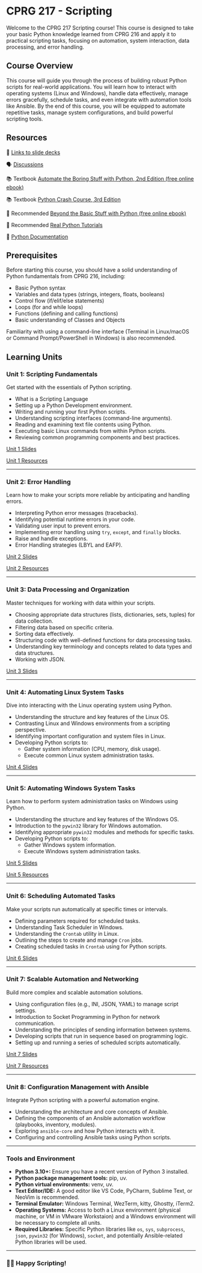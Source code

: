 # CPRG 217 - Scripting

Welcome to the CPRG 217 Scripting course! This course is designed to take your basic Python knowledge learned from CPRG 216 and apply it to practical scripting tasks, focusing on automation, system interaction, data processing, and error handling.

## Course Overview

This course will guide you through the process of building robust Python scripts for real-world applications. You will learn how to interact with operating systems (Linux and Windows), handle data effectively, manage errors gracefully, schedule tasks, and even integrate with automation tools like Ansible. By the end of this course, you will be equipped to automate repetitive tasks, manage system configurations, and build powerful scripting tools.

## Resources

📖 [Links to slide decks](https://sait-its.github.io/cprg-217/index.html)

🗣️ [Discussions](https://github.com/sait-its/awesome-cprg-217/discussions)

📚 Textbook [Automate the Boring Stuff with Python, 2nd Edition (free online ebook)](https://automatetheboringstuff.com/)

📚 Textbook [Python Crash Course, 3rd Edition](https://nostarch.com/python-crash-course-3rd-edition)

📝 Recommended [Beyond the Basic Stuff with Python (free online ebook)](https://inventwithpython.com/beyond/)

📝 Recommended [Real Python Tutorials](https://realpython.com/)

🐍 [Python Documentation](https://docs.python.org/3/)

## Prerequisites

Before starting this course, you should have a solid understanding of Python fundamentals from CPRG 216, including:

*   Basic Python syntax
*   Variables and data types (strings, integers, floats, booleans)
*   Control flow (if/elif/else statements)
*   Loops (for and while loops)
*   Functions (defining and calling functions)
*   Basic understanding of Classes and Objects

Familiarity with using a command-line interface (Terminal in Linux/macOS or Command Prompt/PowerShell in Windows) is also recommended.

## Learning Units

### **Unit 1: Scripting Fundamentals**

Get started with the essentials of Python scripting.

*   What is a Scripting Language
*   Setting up a Python Development  environment.
*   Writing and running your first Python scripts.
*   Understanding scripting interfaces (command-line arguments).
*   Reading and examining text file contents using Python.
*   Executing basic Linux commands from within Python scripts.
*   Reviewing common programming components and best practices.

[Unit 1 Slides](https://sait-its.github.io/cprg-217/cprg-217-unit-01.html)

[Unit 1 Resources](./unit-01/unit-01.md)

---

### **Unit 2: Error Handling**

Learn how to make your scripts more reliable by anticipating and handling errors.

*   Interpreting Python error messages (tracebacks).
*   Identifying potential runtime errors in your code.
*   Validating user input to prevent errors.
*   Implementing error handling using `try`, `except`, and `finally` blocks.
*   Raise and handle exceptions.
*   Error Handling strategies (LBYL and EAFP).

[Unit 2 Slides](https://sait-its.github.io/cprg-217/cprg-217-unit-02.html)

[Unit 2 Resources](./unit-02/unit-02.md)

---

### **Unit 3: Data Processing and Organization**

Master techniques for working with data within your scripts.

*   Choosing appropriate data structures (lists, dictionaries, sets, tuples) for data collection.
*   Filtering data based on specific criteria.
*   Sorting data effectively.
*   Structuring code with well-defined functions for data processing tasks.
*   Understanding key terminology and concepts related to data types and data structures.
*   Working with JSON.

[Unit 3 Slides](https://sait-its.github.io/cprg-217/cprg-217-unit-03.html)

---

### **Unit 4: Automating Linux System Tasks**

Dive into interacting with the Linux operating system using Python.

*   Understanding the structure and key features of the Linux OS.
*   Contrasting Linux and Windows environments from a scripting perspective.
*   Identifying important configuration and system files in Linux.
*   Developing Python scripts to:
    *   Gather system information (CPU, memory, disk usage).
    *   Execute common Linux system administration tasks.

[Unit 4 Slides](https://sait-its.github.io/cprg-217/cprg-217-unit-04.html)

---

### **Unit 5: Automating Windows System Tasks**

Learn how to perform system administration tasks on Windows using Python.

*   Understanding the structure and key features of the Windows OS.
*   Introduction to the `pywin32` library for Windows automation.
*   Identifying appropriate `pywin32` modules and methods for specific tasks.
*   Developing Python scripts to:
    *   Gather Windows system information.
    *   Execute Windows system administration tasks.

[Unit 5 Slides](https://sait-its.github.io/cprg-217/cprg-217-unit-05.html)

[Unit 5 Resources](./unit-05/unit-05.md)

---

### **Unit 6: Scheduling Automated Tasks**

Make your scripts run automatically at specific times or intervals.

*   Defining parameters required for scheduled tasks.
*   Understanding Task Scheduler in Windows.
*   Understanding the `Crontab` utility in Linux.
*   Outlining the steps to create and manage `Cron` jobs.
*   Creating scheduled tasks in `Crontab` using for Python scripts.

[Unit 6 Slides](https://sait-its.github.io/cprg-217/cprg-217-unit-06.html)

---

### **Unit 7: Scalable Automation and Networking**

Build more complex and scalable automation solutions.

*   Using configuration files (e.g., INI, JSON, YAML) to manage script settings.
*   Introduction to Socket Programming in Python for network communication.
*   Understanding the principles of sending information between systems.
*   Developing scripts that run in sequence based on programming logic.
*   Setting up and running a series of scheduled scripts automatically.

[Unit 7 Slides](https://sait-its.github.io/cprg-217/cprg-217-unit-07.html)

[Unit 7 Resources](./unit-07/unit-07.md)

---

### **Unit 8: Configuration Management with Ansible**

Integrate Python scripting with a powerful automation engine.

*   Understanding the architecture and core concepts of Ansible.
*   Defining the components of an Ansible automation workflow (playbooks, inventory, modules).
*   Exploring `ansible-core` and how Python interacts with it.
*   Configuring and controlling Ansible tasks using Python scripts.

---

### Tools and Environment

*   **Python 3.10+:** Ensure you have a recent version of Python 3 installed.
*   **Python package management tools:** pip, uv.
*   **Python virtual environments:** venv, uv.
*   **Text Editor/IDE:** A good editor like VS Code, PyCharm, Sublime Text, or NeoVim is recommended.
*   **Terminal Emulator:** Windows Terminal, WezTerm, kitty, Ghostty, iTerm2.
*   **Operating Systems:** Access to both a Linux environment (physical machine, or VM in VMware Workstaion) and a Windows environment will be necessary to complete all units.
*   **Required Libraries:** Specific Python libraries like `os`, `sys`, `subprocess`, `json`, `pywin32` (for Windows), `socket`, and potentially Ansible-related Python libraries will be used.

---

### 🥳📜 Happy Scripting!